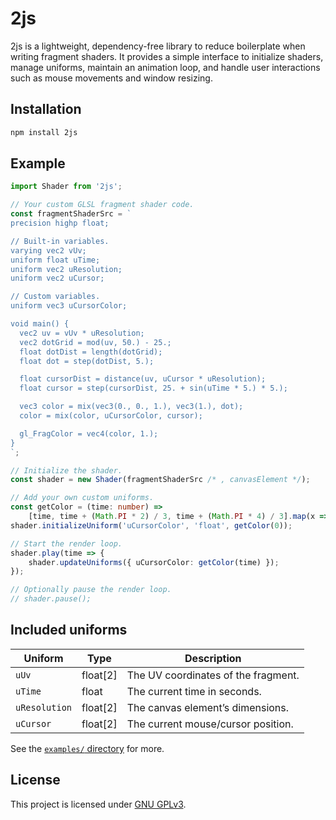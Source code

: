 # 2js

2js is a lightweight, dependency-free library to reduce boilerplate when writing fragment shaders. It provides a simple interface to initialize shaders, manage uniforms, maintain an animation loop, and handle user interactions such as mouse movements and window resizing.

## Installation

```bash
npm install 2js
```

## Example

```typescript
import Shader from '2js';

// Your custom GLSL fragment shader code.
const fragmentShaderSrc = `
precision highp float;

// Built-in variables.
varying vec2 vUv;
uniform float uTime;
uniform vec2 uResolution;
uniform vec2 uCursor;

// Custom variables.
uniform vec3 uCursorColor;

void main() {
  vec2 uv = vUv * uResolution;
  vec2 dotGrid = mod(uv, 50.) - 25.;
  float dotDist = length(dotGrid);
  float dot = step(dotDist, 5.);

  float cursorDist = distance(uv, uCursor * uResolution);
  float cursor = step(cursorDist, 25. + sin(uTime * 5.) * 5.);

  vec3 color = mix(vec3(0., 0., 1.), vec3(1.), dot);
  color = mix(color, uCursorColor, cursor);

  gl_FragColor = vec4(color, 1.);
}
`;

// Initialize the shader.
const shader = new Shader(fragmentShaderSrc /* , canvasElement */);

// Add your own custom uniforms.
const getColor = (time: number) =>
	[time, time + (Math.PI * 2) / 3, time + (Math.PI * 4) / 3].map(x => 1 + Math.sin(x) / 2);
shader.initializeUniform('uCursorColor', 'float', getColor(0));

// Start the render loop.
shader.play(time => {
	shader.updateUniforms({ uCursorColor: getColor(time) });
});

// Optionally pause the render loop.
// shader.pause();
```

## Included uniforms

| Uniform       | Type     | Description                         |
| ------------- | -------- | ----------------------------------- |
| `uUv`         | float[2] | The UV coordinates of the fragment. |
| `uTime`       | float    | The current time in seconds.        |
| `uResolution` | float[2] | The canvas element’s dimensions.    |
| `uCursor`     | float[2] | The current mouse/cursor position.  |

See the [`examples/` directory](./examples/) for more.

## License

This project is licensed under [GNU GPLv3](./LICENSE).
